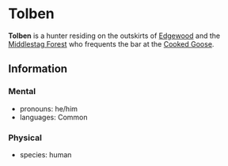 # Tolben

**Tolben** is a hunter residing on the outskirts of [Edgewood](../edgewood/edgewood.md) and the [Middlestag Forest](../../../../ch-4-esterfell-gazetteer/lenya/middlestag-forest.md) who frequents the bar at the [Cooked Goose](../edgewood/cooked-goose.md).

## Information

### Mental

- pronouns: he/him
- languages: Common

### Physical

- species: human
